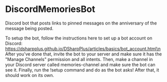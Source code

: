 # DiscordMemoriesBot
Discord bot that posts links to pinned messages on the anniversary of the message being posted.

To setup the bot, follow the instructions here to set up a bot account on Discord: https://dsharpplus.github.io/DSharpPlus/articles/basics/bot_account.html\n
After you've done that, invite the bot to your server and make sure it has the "Manage Channels" permission and all intents.
Then, make a channel in your Discord server called memories-channel and make sure the bot can see it.
Finally, run the !setup command and do as the bot asks! After that, it should work on its own.
